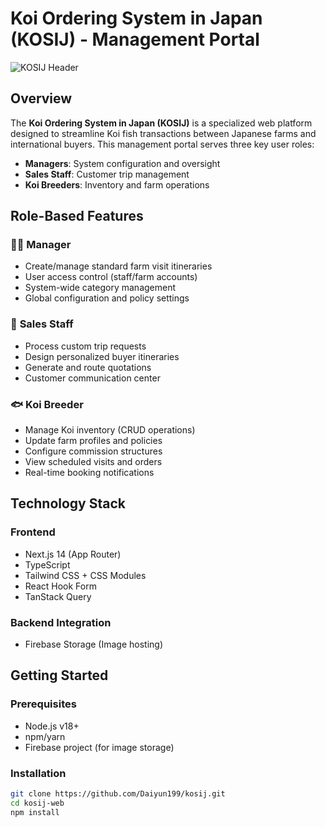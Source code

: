 # Koi Ordering System in Japan (KOSIJ) - Management Portal

![KOSIJ Header](https://thucancakoihikari.com/wp-content/uploads/2024/01/top-6-loai-thuc-an-len-mau-cho-ca-koi-1.jpg)

## Overview

The **Koi Ordering System in Japan (KOSIJ)** is a specialized web platform designed to streamline Koi fish transactions between Japanese farms and international buyers. This management portal serves three key user roles:

- **Managers**: System configuration and oversight
- **Sales Staff**: Customer trip management
- **Koi Breeders**: Inventory and farm operations

## Role-Based Features

### 👨‍💼 **Manager**

- Create/manage standard farm visit itineraries
- User access control (staff/farm accounts)
- System-wide category management
- Global configuration and policy settings

### 💼 **Sales Staff**

- Process custom trip requests
- Design personalized buyer itineraries
- Generate and route quotations
- Customer communication center

### 🐟 **Koi Breeder**

- Manage Koi inventory (CRUD operations)
- Update farm profiles and policies
- Configure commission structures
- View scheduled visits and orders
- Real-time booking notifications

## Technology Stack

### Frontend

- Next.js 14 (App Router)
- TypeScript
- Tailwind CSS + CSS Modules
- React Hook Form
- TanStack Query

### Backend Integration

- Firebase Storage (Image hosting)

## Getting Started

### Prerequisites

- Node.js v18+
- npm/yarn
- Firebase project (for image storage)

### Installation

```bash
git clone https://github.com/Daiyun199/kosij.git
cd kosij-web
npm install
```
